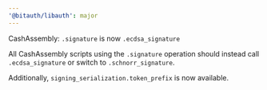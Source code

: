 ```yaml
---
'@bitauth/libauth': major
---
```


CashAssembly: `.signature` is now `.ecdsa_signature`

All CashAssembly scripts using the `.signature` operation should instead call `.ecdsa_signature` or switch to `.schnorr_signature`.

Additionally, `signing_serialization.token_prefix` is now available.
